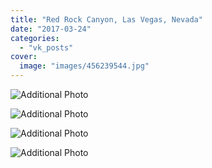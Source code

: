 ```yaml
---
title: "Red Rock Canyon, Las Vegas, Nevada"
date: "2017-03-24"
categories: 
  - "vk_posts"
cover:
  image: "images/456239544.jpg"
---
```


![Additional Photo](https://vodpop.ru/wp-content/uploads/2023/07/456239545.jpg)

![Additional Photo](https://vodpop.ru/wp-content/uploads/2023/07/456239546.jpg)

![Additional Photo](https://vodpop.ru/wp-content/uploads/2023/07/456239547.jpg)

![Additional Photo](https://vodpop.ru/wp-content/uploads/2023/07/456239548.jpg)
